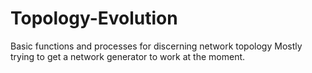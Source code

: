 # Topology-Evolution
Basic functions and processes for discerning network topology
Mostly trying to get a network generator to work at the moment.
